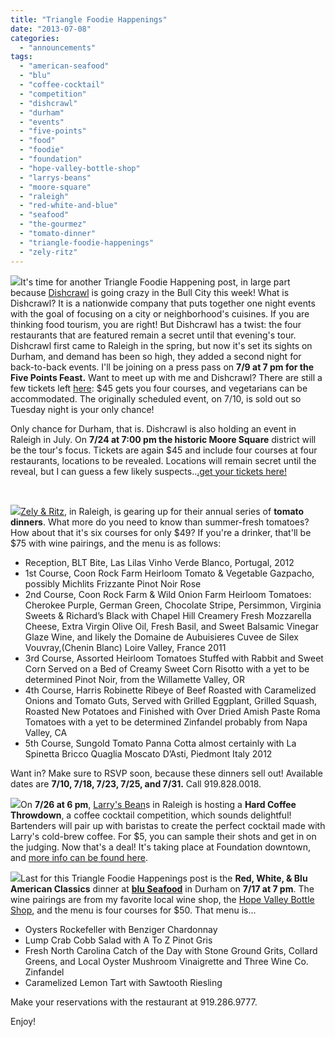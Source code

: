 ```yaml
---
title: "Triangle Foodie Happenings"
date: "2013-07-08"
categories: 
  - "announcements"
tags: 
  - "american-seafood"
  - "blu"
  - "coffee-cocktail"
  - "competition"
  - "dishcrawl"
  - "durham"
  - "events"
  - "five-points"
  - "food"
  - "foodie"
  - "foundation"
  - "hope-valley-bottle-shop"
  - "larrys-beans"
  - "moore-square"
  - "raleigh"
  - "red-white-and-blue"
  - "seafood"
  - "the-gourmez"
  - "tomato-dinner"
  - "triangle-foodie-happenings"
  - "zely-ritz"
---
```


![](http://dishcrawl.com/site_media/img/logo.png)It's time for another Triangle Foodie Happening post, in large part because [Dishcrawl](http://dishcrawl.com "Dishcrawl") is going crazy in the Bull City this week! What is Dishcrawl? It is a nationwide company that puts together one night events with the goal of focusing on a city or neighborhood's cuisines. If you are thinking food tourism, you are right! But Dishcrawl has a twist: the four restaurants that are featured remain a secret until that evening's tour. Dishcrawl first came to Raleigh in the spring, but now it's set its sights on Durham, and demand has been so high, they added a second night for back-to-back events. I'll be joining on a press pass on **7/9 at 7 pm for the Five Points Feast.** Want to meet up with me and Dishcrawl? There are still a few tickets left [here](http://dishcrawl.com/fivepointsencore/ "Dishcrawl Five Points"): $45 gets you four courses, and vegetarians can be accommodated. The originally scheduled event, on 7/10, is sold out so Tuesday night is your only chance!

Only chance for Durham, that is. Dishcrawl is also holding an event in Raleigh in July. On **7/24 at 7:00 pm the historic Moore Square** district will be the tour's focus. Tickets are again $45 and include four courses at four restaurants, locations to be revealed. Locations will remain secret until the reveal, but I can guess a few likely suspects..[.get your tickets here!](http://dishcrawl.com/raleigh/)

 

[![](http://fbcdn-profile-a.akamaihd.net/hprofile-ak-frc1/c0.3.124.124/s100x100/2622_71893334125_4371498_s.jpg)Zely & Ritz](http://zelyandritz.com/about/ "Zely & Ritz"), in Raleigh, is gearing up for their annual series of **tomato dinners**. What more do you need to know than summer-fresh tomatoes? How about that it's six courses for only $49? If you're a drinker, that'll be $75 with wine pairings, and the menu is as follows:

- Reception, BLT Bite, Las Lilas Vinho Verde Blanco, Portugal, 2012
- 1st Course, Coon Rock Farm Heirloom Tomato & Vegetable Gazpacho, possibly Michlits Frizzante Pinot Noir Rose
- 2nd Course, Coon Rock Farm & Wild Onion Farm Heirloom Tomatoes: Cherokee Purple, German Green, Chocolate Stripe, Persimmon, Virginia Sweets & Richard’s Black with Chapel Hill Creamery Fresh Mozzarella Cheese, Extra Virgin Olive Oil, Fresh Basil, and Sweet Balsamic Vinegar Glaze Wine, and likely the Domaine de Aubuisieres Cuvee de Silex Vouvray,(Chenin Blanc) Loire Valley, France 2011
- 3rd Course, Assorted Heirloom Tomatoes Stuffed with Rabbit and Sweet Corn Served on a Bed of Creamy Sweet Corn Risotto with a yet to be determined Pinot Noir, from the Willamette Valley, OR
- 4th Course, Harris Robinette Ribeye of Beef Roasted with Caramelized Onions and Tomato Guts, Served with Grilled Eggplant, Grilled Squash, Roasted New Potatoes and Finished with Over Dried Amish Paste Roma Tomatoes with a yet to be determined Zinfandel probably from Napa Valley, CA
- 5th Course, Sungold Tomato Panna Cotta almost certainly with La Spinetta Bricco Quaglia Moscato D’Asti, Piedmont Italy 2012

Want in? Make sure to RSVP soon, because these dinners sell out! Available dates are **7/10, 7/18, 7/23, 7/25, and 7/31.** Call 919.828.0018.

![](https://fbcdn-sphotos-e-a.akamaihd.net/hphotos-ak-ash4/s526x395/998888_10151699879971322_991904203_n.jpg)On **7/26 at 6 pm**, [Larry's Bean](http://www.larrysbeans.com/)s in Raleigh is hosting a **Hard Coffee Throwdown**, a coffee cocktail competition, which sounds delightful! Bartenders will pair up with baristas to create the perfect cocktail made with Larry's cold-brew coffee. For $5, you can sample their shots and get in on the judging. Now that's a deal! It's taking place at Foundation downtown, and [more info can be found here](https://www.facebook.com/events/465345810219646/).

![](http://bluseafoodandbar.com/files/4813/6986/6497/red_white_and_blu_sm.png)Last for this Triangle Foodie Happenings post is the **Red, White, & Blu American Classics** dinner at [**blu Seafood**](http://bluseafoodandbar.com/) in Durham on **7/17 at 7 pm**. The wine pairings are from my favorite local wine shop, the [Hope Valley Bottle Shop](http://www.hvbottleshop.com/), and the menu is four courses for $50. That menu is...

- Oysters Rockefeller with Benziger Chardonnay
- Lump Crab Cobb Salad with A To Z Pinot Gris
- Fresh North Carolina Catch of the Day with Stone Ground Grits, Collard Greens, and Local Oyster Mushroom Vinaigrette and Three Wine Co. Zinfandel
- Caramelized Lemon Tart with Sawtooth Riesling

Make your reservations with the restaurant at 919.286.9777.

Enjoy!
